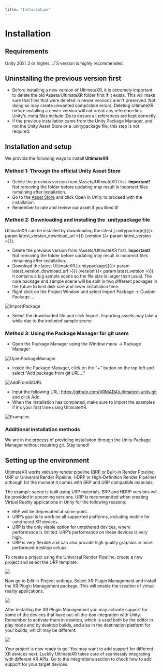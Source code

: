 ```yaml
---
title: "Installation"
---
```


# Installation

## Requirements

Unity 2021.2 or higher. LTS version is highly recommended.

## Uninstalling the previous version first

- Before installing a new version of UltimateXR, it is extremely important to delete the old Assets/UltimateXR folder first if it exists. This will make sure that files that were deleted in newer versions aren't preserved. Not doing so may create unwanted compilation errors.
Deleting UltimateXR before installing a newer version will not break any reference link. Unity’s .meta files include IDs to ensure all references are kept correctly.
- If the previous installation came from the Unity Package Manager, and not the Unity Asset Store or a .unitypackage file, this step is not required.

## Installation and setup

We provide the following ways to install **UltimateXR**:

### Method 1: Through the official Unity Asset Store

- Delete the previous version from /Assets/UltimateXR first. **Important!** Not removing the folder before updating may result in incorrect files remaining after installation.
- Go to the [Asset Store](https://assetstore.unity.com/packages/slug/236782) and click Open in Unity to proceed with the installation.
- Remember to rate and review our asset if you liked it!

### Method 2: Downloading and installing the .unitypackage file

UltimateXR can be installed by downloading the latest [.unitypackage]({{< param latest_version_download_url >}}) (version {{< param latest_version >}}).

- Delete the previous version from /Assets/UltimateXR first. **Important!** Not removing the folder before updating may result in incorrect files remaining after installation.
- Download the latest UltimateXR [.unitypackage]({{< param latest_version_download_url >}}) (version {{< param latest_version >}}). It contains a big sample scene so the file size is larger than usual. The core package and sample scene will be split in two different packages in the future to limit disk size and lower installation time.
- Right click on the Project Window and select Import Package -> Custom Package…. 

![ImportPackage](/docs/guides/media/getting-started/01ImportPackage.png)
  
- Select the downloaded file and click Import. Importing assets may take a while due to the included sample scene.

### Method 3: Using the Package Manager for git users

- Open the Package Manager using the Window menu -> Package Manager

![OpenPackageManager](https://user-images.githubusercontent.com/5702147/197527726-7700f742-1055-4a66-8508-cc61ee529c08.jpg)

- Inside the Package Manager, click on the "+" button on the top left and select "Add package from git URL..."

![AddFromGitURL](https://user-images.githubusercontent.com/5702147/197527755-cfc2a87c-980b-4ea3-96ee-34c385f79d86.JPG)

- Input the following URL: https://github.com/VRMADA/ultimatexr-unity.git and click Add.
- When the installation has completed, make sure to import the examples if it's your first time using UltimateXR.

![Examples](https://user-images.githubusercontent.com/5702147/197527794-2f304b4d-0b36-4058-96d1-b7e4d389c0a7.jpg)

### Additional installation methods

We are in the process of providing installation through the Unity Package Manager without requiring git. Stay tuned!

## Setting up the environment

UltimateXR works with any render pipeline (BRP or Built-in Render Pipeline, URP or Universal Render Pipeline, HDRP or High-Definition Render Pipeline) although for the moment it comes with BRP and URP compatible materials.

The example scene is built using URP materials. BRP and HDRP versions will be provided in upcoming versions.
URP is recommended when creating Virtual Reality applications in Unity for the following reasons:

- BRP will be deprecated at some point.
- URP’s goal is to work on all supported platforms, including mobile for untethered XR devices.
- URP is the only viable option for untethered devices, where performance is limited. URP’s performance on these devices is very high.
- URP is very flexible and can also provide high quality graphics in more performant desktop setups.
 
To create a project using the Universal Render Pipeline, create a new project and select the URP template:

![](/docs/guides/media/getting-started/02NewProject.png)

Now go to Edit -> Project settings. Select XR Plugin Management and install the XR Plugin Management package. This will enable the creation of virtual reality applications.

![](/docs/guides/media/getting-started/03XRPluginManagement1.png)
 
After installing the XR Plugin Management you may activate support for some of the devices that have out-of-the-box integration with Unity. Remember to activate them in desktop, which is used both by the editor in play mode and by desktop builds, and also in the destination platform for your builds, which may be different.

![](/docs/guides/media/getting-started/04XRPluginManagement2.png)
 
Your project is now ready to go! You may want to add support for different XR devices next. Luckily UltimateXR takes care of seamlessly integrating with different XR APIs. Go to the Integrations section to check how to add support for your target devices.
